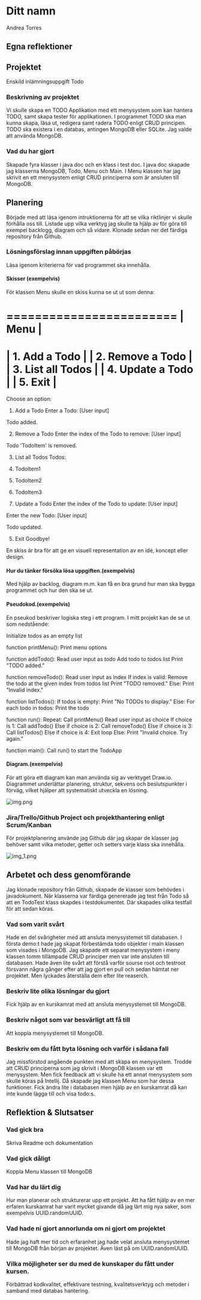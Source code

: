 # Ditt namn

Andrea Torres

## Egna reflektioner

## Projektet

Enskild inlämningsuppgift Todo

### Beskrivning av projektet

Vi skulle skapa en TODO Applikation med ett menysystem som kan hantera TODO, samt skapa tester för 
applikationen. I programmet TODO ska man kunna skapa, läsa ut, redigera samt radera TODO enligt CRUD principen. 
TODO ska existera i en databas, antingen MongoDB eller SQLite. Jag valde att använda MongoDB.

### Vad du har gjort

Skapade fyra klasser i java doc och en klass i test doc.
I java doc skapade jag klasserna MongoDB, Todo, Menu och Main. I Menu klassen har jag skrivit en
ett menysystem enligt CRUD principerna som är ansluten till MongoDB.

## Planering

Började med att läsa igenom intruktionerna för att se vilka riktlinjer vi skulle förhålla oss till. 
Listade upp vilka verktyg jag skulle ta hjälp av för göra till exempel backlogg, diagram och så vidare. 
Klonade sedan ner det färdiga repository från Github.

### Lösningsförslag innan uppgiften påbörjas

Läsa igenom kriterierna för vad programmet ska innehålla.

#### Skisser (exempelvis)

För klassen Menu skulle en skiss kunna se ut ut som denna:

========================
|       Menu           |
========================
| 1. Add a Todo        |
| 2. Remove a Todo     |
| 3. List all Todos    |
| 4. Update a Todo     |
| 5. Exit              |
========================

Choose an option:

1. Add a Todo
   Enter a Todo: [User input]

Todo added.

2. Remove a Todo
   Enter the index of the Todo to remove: [User input]

Todo 'TodoItem' is removed.

3. List all Todos
   Todos:
1. TodoItem1
2. TodoItem2
3. TodoItem3


4. Update a Todo
   Enter the index of the Todo to update: [User input]

Enter the new Todo: [User input]

Todo updated.

5. Exit
   Goodbye!

En skiss är bra för att ge en visuell representation av en idé, koncept eller design.
   
#### Hur du tänker försöka lösa uppgiften.(exempelvis)

Med hjälp av backlog, diagram m.m. kan få en bra grund hur man ska bygga programmet och hur den ska se
ut.

#### Pseudokod.(exempelvis)

En pseukod beskriver logiska steg i ett program. I mitt projekt kan de se ut som nedstående: 

Initialize todos as an empty list

function printMenu():
Print menu options

function addTodo():
Read user input as todo
Add todo to todos list
Print "TODO added."

function removeTodo():
Read user input as index
If index is valid:
Remove the todo at the given index from todos list
Print "TODO removed."
Else:
Print "Invalid index."

function listTodos():
If todos is empty:
Print "No TODOs to display."
Else:
For each todo in todos:
Print the todo

function run():
Repeat:
Call printMenu()
Read user input as choice
If choice is 1:
Call addTodo()
Else if choice is 2:
Call removeTodo()
Else if choice is 3:
Call listTodos()
Else if choice is 4:
Exit loop
Else:
Print "Invalid choice. Try again."

function main():
Call run() to start the TodoApp

#### Diagram.(exempelvis)

För att göra ett diagram kan man använda sig av verktyget Draw.io. Diagrammet underlättar planering,
struktur, sekvens och beslutspunkter i förväg, vilket hjälper att systematiskt utveckla en lösning.

![img.png](img.png)

### Jira/Trello/Github Project och projekthantering enligt Scrum/Kanban

För projektplanering använde jag Github där jag skapar de klasser jag behöver samt vilka metoder, 
getter och setters varje klass ska innehålla.

![img_1.png](img_1.png)

## Arbetet och dess genomförande

Jag klonade repository från Github, skapade de klasser som behövdes i javadokument. När klasserna var 
färdiga genererade jag test från Todo så att en TodoTest klass skapdes i testdokumentet. Där skapades 
olika testfall för att sedan köras.

### Vad som varit svårt

Hade en del svårigheter med att ansluta menysystemet till databasen. I första demo:t hade jag skapat 
förbestämda todo objekter i main klassen som visades i MongoDB. Jag skapade ett separat menysystem i meny
klassen tomm tillämpade CRUD principer men var inte ansluten till databasen. 
Hade även lite svårt att förstå varför sourse root och testroot försvann några gånger efter att jag 
gjort en pull och sedan hämtat ner projektet. Men lyckades återställa dem efter lite reaserch.

### Beskriv lite olika lösningar du gjort

Fick hjälp av en kurskamrat med att ansluta menysystemet till MongoDB.

### Beskriv något som var besvärligt att få till

Att koppla menysystemet till MongoDB.

### Beskriv om du fått byta lösning och varför i sådana fall

Jag missförstod angående punkten med att skapa en menysystem. Trodde att CRUD principerna som jag 
skrivit i MongoDB klassen var ett menysystem. Men fick feedback att vi skulle ha ett annat menysystem 
som skulle köras på Intellij. Då skapade jag klassen Menu som har dessa funktioner. 
Fick ändra lite i databasen men hjälp av en kurskamrat då kan inte kunde lägga till och visa todo:s.


## Reflektion & Slutsatser

### Vad gick bra

Skriva Readme och dokumentation

### Vad gick dåligt

Koppla Menu klassen till MongoDB

### Vad har du lärt dig

Hur man planerar och strukturerar upp ett projekt. Att ha fått hjälp av en mer erfaren kurskamrat har 
varit mycket givande då jag lärt mig nya saker, som exempelvis UUID.randomUUID.

### Vad hade ni gjort annorlunda om ni gjort om projektet

Hade jag haft mer tid och erfaranhet jag hade velat ansluta menysystemet till MongoDB från
början av projektet. Även läst på om UUID.randomUUID.

### Vilka möjligheter ser du med de kunskaper du fått under kursen.
Förbättrad kodkvalitet, effektivare testning, kvalitetsverktyg och metoder i samband med databas hantering.
